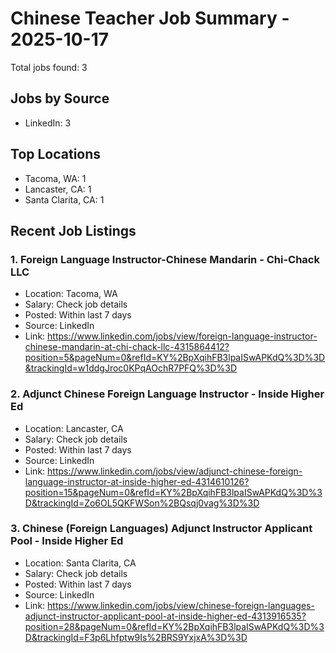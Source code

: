 # Chinese Teacher Job Summary - 2025-10-17

Total jobs found: 3

## Jobs by Source

- LinkedIn: 3

## Top Locations

- Tacoma, WA: 1
- Lancaster, CA: 1
- Santa Clarita, CA: 1

## Recent Job Listings

### 1. Foreign Language Instructor-Chinese Mandarin - Chi-Chack LLC
- Location: Tacoma, WA
- Salary: Check job details
- Posted: Within last 7 days
- Source: LinkedIn
- Link: https://www.linkedin.com/jobs/view/foreign-language-instructor-chinese-mandarin-at-chi-chack-llc-4315864412?position=5&pageNum=0&refId=KY%2BpXqihFB3lpaISwAPKdQ%3D%3D&trackingId=w1ddgJroc0KPqAOchR7PFQ%3D%3D

### 2. Adjunct Chinese Foreign Language Instructor - Inside Higher Ed
- Location: Lancaster, CA
- Salary: Check job details
- Posted: Within last 7 days
- Source: LinkedIn
- Link: https://www.linkedin.com/jobs/view/adjunct-chinese-foreign-language-instructor-at-inside-higher-ed-4314610126?position=15&pageNum=0&refId=KY%2BpXqihFB3lpaISwAPKdQ%3D%3D&trackingId=Zo6OL5QKFWSon%2BQsqj0vag%3D%3D

### 3. Chinese (Foreign Languages) Adjunct Instructor Applicant Pool - Inside Higher Ed
- Location: Santa Clarita, CA
- Salary: Check job details
- Posted: Within last 7 days
- Source: LinkedIn
- Link: https://www.linkedin.com/jobs/view/chinese-foreign-languages-adjunct-instructor-applicant-pool-at-inside-higher-ed-4313916535?position=28&pageNum=0&refId=KY%2BpXqihFB3lpaISwAPKdQ%3D%3D&trackingId=F3p6Lhfptw9Is%2BRS9YxjxA%3D%3D

